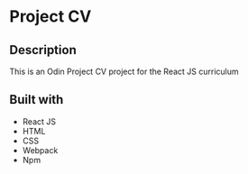 # Project CV
## Description
This is an Odin Project CV project for the React JS curriculum
## Built with
- React JS
- HTML
- CSS
- Webpack
- Npm
